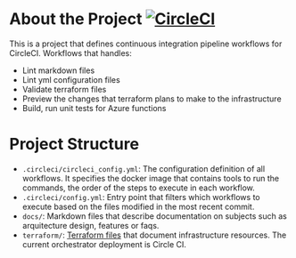 
# About the Project [![CircleCI](https://dl.circleci.com/status-badge/img/gh/butlfrazp/CircleCITest/tree/master.svg?style=svg)](https://dl.circleci.com/status-badge/redirect/gh/butlfrazp/CircleCITest/tree/master)

This is a project that defines continuous integration pipeline workflows for CircleCI. Workflows that handles:

- Lint markdown files
- Lint yml configuration files
- Validate terraform files
- Preview the changes that terraform plans to make to the infrastructure
- Build, run unit tests for Azure functions

# Project Structure

- `.circleci/circleci_config.yml`: The configuration definition of all workflows. It specifies the docker image that contains tools to run the commands,
the order of the steps to execute in each workflow.
- `.circleci/config.yml`: Entry point that filters which workflows to execute based on the files modified in the most recent commit.
- `docs/`: Markdown files that describe documentation on subjects such as arquitecture design, features or faqs.
- `terraform/`: [Terraform files](https://www.terraform.io/intro) that document infrastructure resources. The current orchestrator deployment
is Circle CI.
